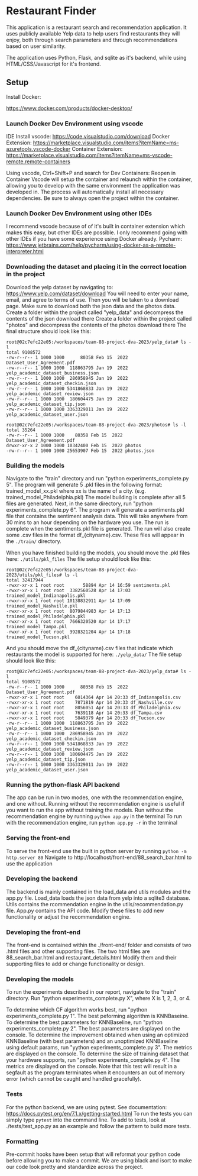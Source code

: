 # Restaurant Finder

This application is a restaurant search and recommendation application. It uses publicly available Yelp data to help users find restaurants they will enjoy, both through search parameters and through recommendations based on user similarity.

The application uses Python, Flask, and sqlite as it's backend, while using HTML/CSS/Javascript for it's frontend.

## Setup

Install Docker: 

https://www.docker.com/products/docker-desktop/

### Launch Docker Dev Environment using vscode
IDE Install vscode: https://code.visualstudio.com/download
Docker Extension: https://marketplace.visualstudio.com/items?itemName=ms-azuretools.vscode-docker
Container Extension: https://marketplace.visualstudio.com/items?itemName=ms-vscode-remote.remote-containers 

Using vscode, Ctrl+Shift+P and search for Dev Containers: Reopen in Container
Vscode will setup the container and relaunch within the container, allowing you to develop with the same environment 
the application was developed in. The process will automatically install all necessary dependencies.
Be sure to always open the project within the container.

### Launch Docker Dev Environment using other IDEs
I recommend vscode because of of it's built in container extension which makes this easy, but other IDEs are possible. I only recommend going with other IDEs if you have some experience using Docker already.
Pycharm: https://www.jetbrains.com/help/pycharm/using-docker-as-a-remote-interpreter.html

### Downloading the dataset and placing it in the correct location in the project

Download the yelp dataset by navigating to: https://www.yelp.com/dataset/download
You will need to enter your name, email, and agree to terms of use.
Then you will be taken to a download page.
Make sure to download both the json data and the photos data.
Create a folder within the project called "yelp_data" and decompress the contents of the json download there
Create a folder within the project called "photos" and decompress the contents of the photos download there
The final structure should look like this:
```
root@02c7efc22e05:/workspaces/team-88-project-dva-2023/yelp_data# ls -l
total 9108572
-rw-r--r-- 1 1000 1000      80358 Feb 15  2022 Dataset_User_Agreement.pdf
-rw-r--r-- 1 1000 1000  118863795 Jan 19  2022 yelp_academic_dataset_business.json
-rw-r--r-- 1 1000 1000  286958945 Jan 19  2022 yelp_academic_dataset_checkin.json
-rw-r--r-- 1 1000 1000 5341868833 Jan 19  2022 yelp_academic_dataset_review.json
-rw-r--r-- 1 1000 1000  180604475 Jan 19  2022 yelp_academic_dataset_tip.json
-rw-r--r-- 1 1000 1000 3363329011 Jan 19  2022 yelp_academic_dataset_user.json

root@02c7efc22e05:/workspaces/team-88-project-dva-2023/photos# ls -l
total 35264
-rw-r--r-- 1 1000 1000    80358 Feb 15  2022 Dataset_User_Agreement.pdf
drwxr-xr-x 2 1000 1000 10342400 Feb 15  2022 photos
-rw-r--r-- 1 1000 1000 25653907 Feb 15  2022 photos.json
```

### Building the models

Navigate to the "train" directory and run "python experiments_complete.py 5".  The program will
generate 5 .pkl files in the following format: trained_model_xx.pkl where xx is the name of a city. 
(e.g. trained_model_Philadelphia.pkl)  The model building is complete after all 5 files are 
generated.  Next, in the same directory, run "python experiments_complete.py 6".  The program
will generate a sentiments.pkl file that contains the sentiment analysis data.  This will take
anywhere from 30 mins to an hour depending on the hardware you use.  The run is complete when 
the sentiments.pkl file is generated. The run will also create some .csv files in the format df_{cityname}.csv.
These files will appear in the `./train/` directory.


When you have finished building the models, you should move the .pkl files here: `./utils/pkl_files`
The file setup should look like this:
```
root@02c7efc22e05:/workspaces/team-88-project-dva-2023/utils/pkl_files# ls -l
total 32417944
-rwxr-xr-x 1 root root       58894 Apr 14 16:59 sentiments.pkl
-rwxr-xr-x 1 root root  3382560528 Apr 14 17:03 trained_model_Indianapolis.pkl
-rwxr-xr-x 1 root root 10138832911 Apr 14 17:09 trained_model_Nashville.pkl
-rwxr-xr-x 1 root root  8079844983 Apr 14 17:13 trained_model_Philadelphia.pkl
-rwxr-xr-x 1 root root  7666320520 Apr 14 17:17 trained_model_Tampa.pkl
-rwxr-xr-x 1 root root  3928321204 Apr 14 17:18 trained_model_Tucson.pkl
```

And you should move the df_{cityname}.csv files that indicate which restaurants the model is supported for here: `./yelp_data/`
The file setup should look like this:
```
root@02c7efc22e05:/workspaces/team-88-project-dva-2023/yelp_data# ls -l
total 9108572
-rw-r--r-- 1 1000 1000      80358 Feb 15  2022 Dataset_User_Agreement.pdf
-rwxr-xr-x 1 root root    6014364 Apr 14 20:33 df_Indianapolis.csv
-rwxr-xr-x 1 root root    7871819 Apr 14 20:33 df_Nashville.csv
-rwxr-xr-x 1 root root    8056051 Apr 14 20:33 df_Philadelphia.csv
-rwxr-xr-x 1 root root    7639118 Apr 14 20:33 df_Tampa.csv
-rwxr-xr-x 1 root root    5849379 Apr 14 20:33 df_Tucson.csv
-rw-r--r-- 1 1000 1000  118863795 Jan 19  2022 yelp_academic_dataset_business.json
-rw-r--r-- 1 1000 1000  286958945 Jan 19  2022 yelp_academic_dataset_checkin.json
-rw-r--r-- 1 1000 1000 5341868833 Jan 19  2022 yelp_academic_dataset_review.json
-rw-r--r-- 1 1000 1000  180604475 Jan 19  2022 yelp_academic_dataset_tip.json
-rw-r--r-- 1 1000 1000 3363329011 Jan 19  2022 yelp_academic_dataset_user.json
```

### Running the python-flask API backend

The app can be run in two modes, one with the recommendation engine, and one without.
Running without the recommendation engine is useful if you want to run the app without training the models.
Run without the recommendation engine by running `python app.py` in the terminal
To run with the recommendation engine, run `python app.py -r` in the terminal

### Serving the front-end

To serve the front-end use the built in python server by running `python -m http.server 80`
Navigate to http://localhost/front-end/88_search_bar.html to use the application

### Developing the backend

The backend is mainly contained in the load_data and utils modules and the app.py file. 
Load_data loads the json data from yelp into a sqlite3 database.
Utils contains the rcommendation engine in the utils/recommendation.py file.
App.py contains the API code.
Modify these files to add new functionality or adjust the recommendation engine.

### Developing the front-end

The front-end is contained within the ./front-end/ folder and consists of two .html files and other supporting files. 
The two html files are 88_search_bar.html and restaurant_details.html
Modify them and their supporting files to add or change functionality or design.

### Developing the models

To run the experiments described in our report, navigate to the "train" directory.  Run "python experiments_complete.py X",
where X is 1, 2, 3, or 4.

To determine which CF algorithm works best, run "python experiments_complete.py 1".  The best peforming algorithm is
KNNBaseine.
To determine the best parameters for KNNBaseline, run "python experiments_complete.py 2".  The best parameters are
displayed on the console.
To determine the improvement obtained when using an optimized KNNBaseline (with best parameters) and an unoptimized
KNNBaseline using default params, run "yython experiments_complete.py 3".  The metrics are displayed on the console.
To determine the size of training dataset that your hardware supports, run "python experiments_complete.py 4".  The metrics
are displayed on the console.  Note that this test will result in a segfault as the program terminates when it encounters
an out of memory error (which cannot be caught and handled gracefully).

### Tests

For the python backend, we are using pytest. See documentation: https://docs.pytest.org/en/7.1.x/getting-started.html
To run the tests you can simply type `pytest` into the command line.
To add to tests, look at ./tests/test_app.py as an example and follow the pattern to build more tests.

### Formatting
Pre-commit hooks have been setup that will reformat your python code before allowing you to make a commit. We are using black and isort to make our code look pretty and standardize across the project.
